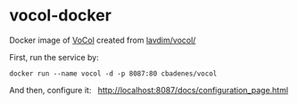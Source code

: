 # vocol-docker
Docker image of [VoCol](https://github.com/vocol/vocol) created from [lavdim/vocol/](https://hub.docker.com/r/lavdim/vocol/)

First, run the service by:

```
docker run --name vocol -d -p 8087:80 cbadenes/vocol  
```
And then, configure it:   [http://localhost:8087/docs/configuration_page.html](http://localhost:8087/docs/configuration_page.html)
